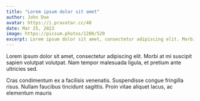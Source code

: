 ```yaml
---
title: "Lorem ipsum dolor sit amet"
author: John Doe
avatar: https://i.pravatar.cc/40
date: Mar 25, 2023
image: https://picsum.photos/1200/520
excerpt: Lorem ipsum dolor sit amet, consectetur adipiscing elit. Morbi at mi suscipit sapien volutpat volutpat. Nam tempor malesuada ligula, et pretium ante ultricies sed.
---
```

Lorem ipsum dolor sit amet, consectetur adipiscing elit. 
Morbi at mi suscipit sapien volutpat volutpat. Nam tempor malesuada ligula, et pretium ante ultricies sed. 

Cras condimentum ex a facilisis venenatis. Suspendisse congue fringilla risus. Nullam faucibus tincidunt sagittis. Proin vitae aliquet lacus, ac elementum mauris